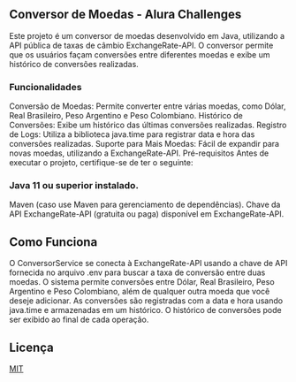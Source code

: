 ## Conversor de Moedas - Alura Challenges 

Este projeto é um conversor de moedas desenvolvido em Java, utilizando a API pública de taxas de câmbio ExchangeRate-API. O conversor permite que os usuários façam conversões entre diferentes moedas e exibe um histórico de conversões realizadas.

### Funcionalidades
Conversão de Moedas: Permite converter entre várias moedas, como Dólar, Real Brasileiro, Peso Argentino e Peso Colombiano.
Histórico de Conversões: Exibe um histórico das últimas conversões realizadas.
Registro de Logs: Utiliza a biblioteca java.time para registrar data e hora das conversões realizadas.
Suporte para Mais Moedas: Fácil de expandir para novas moedas, utilizando a ExchangeRate-API.
Pré-requisitos
Antes de executar o projeto, certifique-se de ter o seguinte:

### Java 11 ou superior instalado.
Maven (caso use Maven para gerenciamento de dependências).
Chave da API ExchangeRate-API (gratuita ou paga) disponível em ExchangeRate-API.


## Como Funciona
O ConversorService se conecta à ExchangeRate-API usando a chave de API fornecida no arquivo .env para buscar a taxa de conversão entre duas moedas.
O sistema permite conversões entre Dólar, Real Brasileiro, Peso Argentino e Peso Colombiano, além de qualquer outra moeda que você deseje adicionar.
As conversões são registradas com a data e hora usando java.time e armazenadas em um histórico.
O histórico de conversões pode ser exibido ao final de cada operação.


## Licença

[MIT](https://choosealicense.com/licenses/mit/)